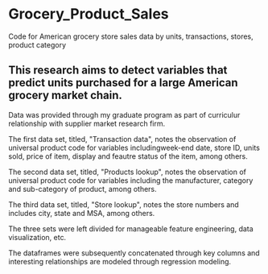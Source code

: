 # Grocery_Product_Sales
Code for American grocery store sales data by units, transactions, stores, product category

## This research aims to detect variables that predict units purchased for a large American grocery market chain.

Data was provided through my graduate program as part of curriculur relationship with supplier market research firm.

The first data set, titled, "Transaction data", notes the observation of universal product code for variables includingweek-end date, store ID, units sold, price of item, display and feautre status of the item, among others.

The second data set, titled, "Products lookup", notes the observation of universal product code for variables including the manufacturer, category and sub-category of product, among others.

The third data set, titled, "Store lookup", notes the store numbers and includes city, state and MSA, among others.

The three sets were left divided for manageable feature engineering, data visualization, etc.

The dataframes were subsequently concatenated through key columns and interesting relationships are modeled through regression modeling.
